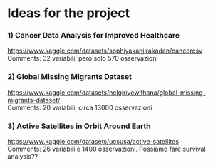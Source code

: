 # Ideas for the project  

### 1) Cancer Data Analysis for Improved Healthcare  
https://www.kaggle.com/datasets/sophiyakanjirakadan/cancercsv  
Comments: 32 variabili, però solo 570 osservazioni  

### 2) Global Missing Migrants Dataset  
https://www.kaggle.com/datasets/nelgiriyewithana/global-missing-migrants-dataset/  
Comments: 20 variabili, circa 13000 osservazioni  

### 3) Active Satellites in Orbit Around Earth
https://www.kaggle.com/datasets/ucsusa/active-satellites  
Comments: 26 variabili e 1400 osservazioni. Possiamo fare survival analysis??


